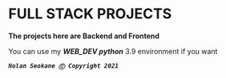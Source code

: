 # **FULL STACK PROJECTS**

**The projects here are Backend and Frontend**

You can use my ***WEB_DEV python*** 3.9 environment if you want

***`Nolan Seokane Ⓒ Copyright 2021`***
